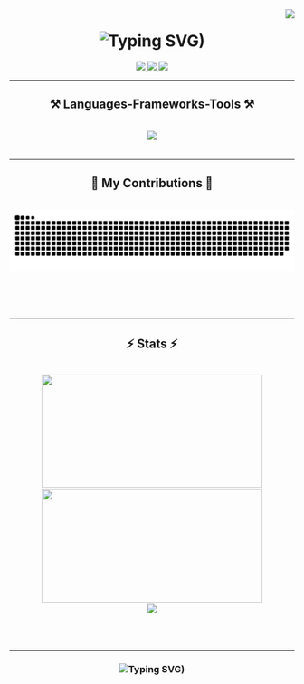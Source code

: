<img align="right" src="https://visitor-badge.laobi.icu/badge?page_id=EvelinAlvarado.EvelinAlvarado" />

<h1 align="center">
    <img src="https://readme-typing-svg.herokuapp.com?font=Righteous&size=35&duration=4000&pause=1000&color=FAD000&center=true&vCenter=true&random=false&width=500&height=70&lines=Hi+There!+%F0%9F%91%8B;I'm+Evelin+Alvarado!+%F0%9F%91%A9%F0%9F%8F%BB%E2%80%8D%F0%9F%92%BB" alt="Typing SVG)" />
</h1>
<!--
<h3 align="center">A passionate ### from Peru PE </h3>

<br/>

<div align="center">
 
 🔭 I’m currently working on 
 
 🌱 I’m currently learning **Redis, Tailwind, React Native Expo**

 💬 Ask me about **Node.js, React, Firebase, MongoDB... or 

 ⚡ Fun fact *https://readme-typing-svg.herokuapp.com?font=Righteous&size=35&duration=4000&pause=1000&color=47119C&center=true&vCenter=true&random=false&width=500&height=70&lines=Hi+There!+%F0%9F%91%8B;I'm+Evelin+Alvarado!+%F0%9F%91%A9%F0%9F%8F%BB%E2%80%8D%F0%9F%92%BB" alt="Typing SVG*Game of Thrones Night's Watch cloaks are made from Ikea rugs**
 
 </div> -->
 
<div align="center"> 
  <!--
  <a href="mailto:eve">
    <img src="https://img.shields.io/badge/Gmail-333333?style=for-the-badge&logo=gmail&logoColor=red" /> -->
  </a>
  <a href="https://www.linkedin.com/in/evelinalvarado/" target="_blank">
    <img src="https://img.shields.io/badge/LinkedIn-0077B5?style=for-the-badge&logo=linkedin&logoColor=white" target="_blank" />
  </a>
  <a href="https://evelinalvarado.vercel.app/" target="_blank">
     <img src="https://img.shields.io/badge/Portfolio-FF5722?style=for-the-badge&logo=todoist&logoColor=white" target="_blank" /> <!-- sqlite, safari, google-chrome are other good icon options -->
      <a href="https://open.spotify.com/user/evelinalvarado" target="_blank"><img src="https://img.shields.io/badge/Spotify-1ED760?&style=for-the-badge&logo=spotify&logoColor=white" target="_blank"></a>
  </a>
</div>

 <hr/>
 
<h2 align="center">⚒️ Languages-Frameworks-Tools ⚒️</h2>
<br/>
<div align="center">
    <img src="https://skillicons.dev/icons?i=html,css,javascript,typescript,react,styledcomponents,tailwind,vscode,git,github,figma" />
    <!--<img src="https://skillicons.dev/icons?i=nodejs,python,javascript,typescript,express,firebase,mongodb,c,java,nextjsk" /><br>-->
</div>

<br/>
<hr/>

<div align="center">
  <h2>🐍 My Contributions 🐍</h2>
  <br>
  <img alt="snake eating my contributions" src="https://raw.githubusercontent.com/EvelinAlvarado/EvelinAlvarado/output/github-contribution-grid-snake.svg" />
  
  <br/><br/><br/>
</div>

<hr/>

<h2 align="center">⚡ Stats ⚡</h2>
<br>

<div align=center>
  <img width=390 height=200 src="https://github-readme-stats.vercel.app/api?username=EvelinAlvarado&theme=shades-of-purple&show_icons=true&hide_border=true&count_private=true"/>
  <img width=390 height=200 src="https://github-readme-streak-stats.herokuapp.com/?user=EvelinAlvarado&theme=shades-of-purple&hide_border=true"/><br/>
  <img width=390 src="https://github-readme-stats.vercel.app/api/top-langs/?username=EvelinAlvarado&theme=shades-of-purple&show_icons=true&hide_border=true&layout=compact"/>
</div>

<br/><br/>
<hr/>

<h3 align="center">
    <img src="https://readme-typing-svg.herokuapp.com?font=Righteous&size=25&duration=4000&pause=1000&color=FAD000&center=true&vCenter=true&random=false&width=500&height=70&lines=Thanks+for+visiting!+✌️" alt="Typing SVG)" />
</h3>

<br/>



<!--
**EvelinAlvarado/EvelinAlvarado** is a ✨ _special_ ✨ repository because its `README.md` (this file) appears on your GitHub profile.

Here are some ideas to get you started:

- 🔭 I’m currently working on ...
- 🌱 I’m currently learning ...
- 👯 I’m looking to collaborate on ...
- 🤔 I’m looking for help with ...
- 💬 Ask me about ...
- 📫 How to reach me: ...
- 😄 Pronouns: ...
- ⚡ Fun fact: ...
-->
  

